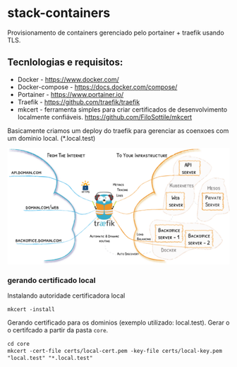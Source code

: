 # stack-containers

Provisionamento de containers gerenciado pelo portainer + traefik usando TLS.

## Tecnlologias e requisitos:
- Docker - https://www.docker.com/
- Docker-compose - https://docs.docker.com/compose/
- Portainer - https://www.portainer.io/
- Traefik - https://github.com/traefik/traefik
- mkcert - ferramenta simples para criar certificados de desenvolvimento localmente confiáveis.  https://github.com/FiloSottile/mkcert

Basicamente criamos um deploy do traefik para gerenciar as coenxoes com um dominio local. (*.local.test)

![](./docs/images/traefik-architecture.webp)


###  gerando certificado local
Instalando autoridade certificadora local
```
mkcert -install
```
Gerando certificado para os dominios (exemplo utilizado: local.test).
Gerar o o certifcado a partir da pasta `core`.

```
cd core
mkcert -cert-file certs/local-cert.pem -key-file certs/local-key.pem "local.test" "*.local.test"
```